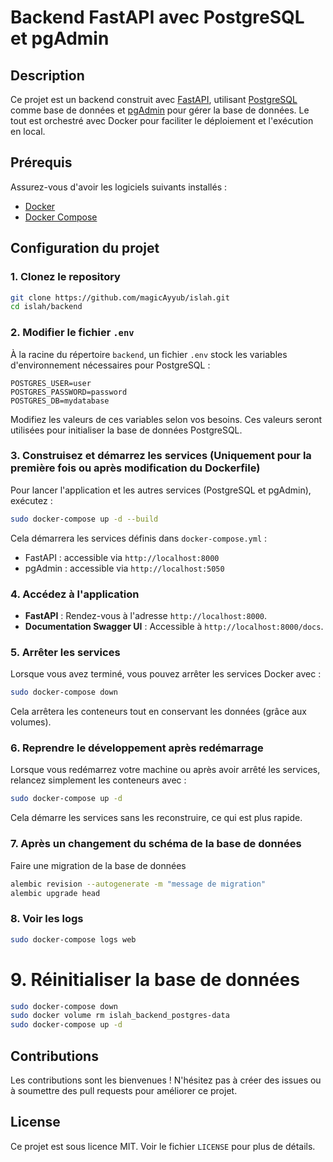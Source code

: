 # Backend FastAPI avec PostgreSQL et pgAdmin

## Description

Ce projet est un backend construit avec [FastAPI](https://fastapi.tiangolo.com/), utilisant [PostgreSQL](https://www.postgresql.org/) comme base de données et [pgAdmin](https://www.pgadmin.org/) pour gérer la base de données. Le tout est orchestré avec Docker pour faciliter le déploiement et l'exécution en local.

## Prérequis

Assurez-vous d'avoir les logiciels suivants installés :

- [Docker](https://www.docker.com/get-started)
- [Docker Compose](https://docs.docker.com/compose/install/)

## Configuration du projet

### 1. Clonez le repository

```bash
git clone https://github.com/magicAyyub/islah.git
cd islah/backend
```

### 2. Modifier le fichier `.env`

À la racine du répertoire `backend`, un fichier `.env` stock les variables d'environnement nécessaires pour PostgreSQL :

```env
POSTGRES_USER=user
POSTGRES_PASSWORD=password
POSTGRES_DB=mydatabase
```

Modifiez les valeurs de ces variables selon vos besoins. Ces valeurs seront utilisées pour initialiser la base de données PostgreSQL.

### 3. Construisez et démarrez les services (Uniquement pour la première fois ou après modification du Dockerfile)

Pour lancer l'application et les autres services (PostgreSQL et pgAdmin), exécutez :

```bash
sudo docker-compose up -d --build 
```

Cela démarrera les services définis dans `docker-compose.yml` :
- FastAPI : accessible via `http://localhost:8000`
- pgAdmin : accessible via `http://localhost:5050`

### 4. Accédez à l'application

- **FastAPI** : Rendez-vous à l'adresse `http://localhost:8000`.
- **Documentation Swagger UI** : Accessible à `http://localhost:8000/docs`.


### 5. Arrêter les services

Lorsque vous avez terminé, vous pouvez arrêter les services Docker avec :

```bash
sudo docker-compose down
```

Cela arrêtera les conteneurs tout en conservant les données (grâce aux volumes).

### 6. Reprendre le développement après redémarrage

Lorsque vous redémarrez votre machine ou après avoir arrêté les services, relancez simplement les conteneurs avec :

```bash
sudo docker-compose up -d
```

Cela démarre les services sans les reconstruire, ce qui est plus rapide.

### 7. Après un changement du schéma de la base de données

Faire une migration de la base de données

```bash
alembic revision --autogenerate -m "message de migration"
alembic upgrade head
```

### 8. Voir les logs

```bash
sudo docker-compose logs web 
```
# 9. Réinitialiser la base de données

```bash
sudo docker-compose down
sudo docker volume rm islah_backend_postgres-data
sudo docker-compose up -d
``` 


## Contributions

Les contributions sont les bienvenues ! N'hésitez pas à créer des issues ou à soumettre des pull requests pour améliorer ce projet.

## License

Ce projet est sous licence MIT. Voir le fichier `LICENSE` pour plus de détails.
